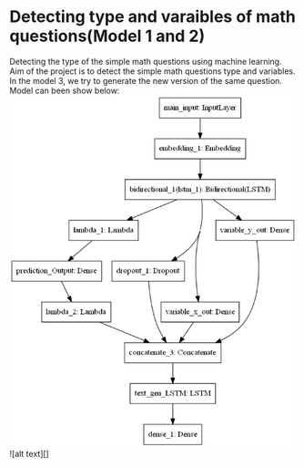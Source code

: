 # Detecting type and varaibles of math questions(Model 1 and 2)
Detecting the type of the simple math questions using machine learning. Aim of the project is to detect the simple math questions type and variables. In the model 3, we try to generate the new version of the same question. Model can been show below:
![alt text](https://github.com/AhmedMIS/ml1/blob/master/3.png)
![alt text][]

